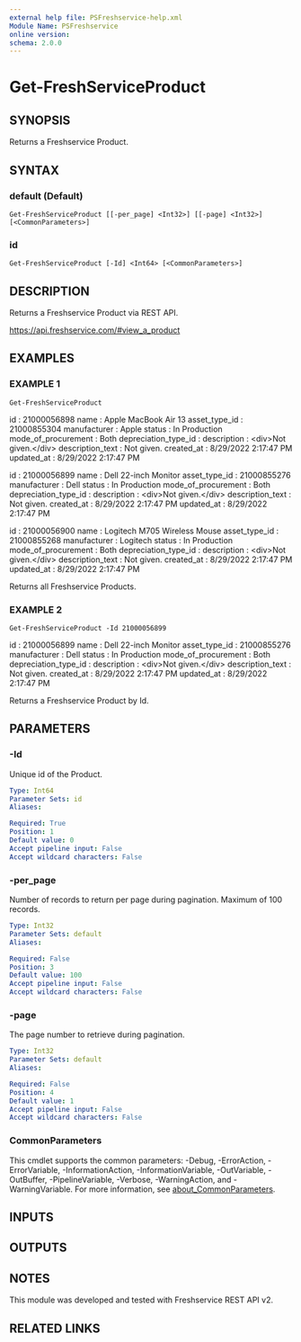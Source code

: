 ```yaml
---
external help file: PSFreshservice-help.xml
Module Name: PSFreshservice
online version:
schema: 2.0.0
---
```


# Get-FreshServiceProduct

## SYNOPSIS
Returns a Freshservice Product.

## SYNTAX

### default (Default)
```
Get-FreshServiceProduct [[-per_page] <Int32>] [[-page] <Int32>] [<CommonParameters>]
```

### id
```
Get-FreshServiceProduct [-Id] <Int64> [<CommonParameters>]
```

## DESCRIPTION
Returns a Freshservice Product via REST API.

https://api.freshservice.com/#view_a_product

## EXAMPLES

### EXAMPLE 1
```
Get-FreshServiceProduct
```

id                   : 21000056898
name                 : Apple MacBook Air 13
asset_type_id        : 21000855304
manufacturer         : Apple
status               : In Production
mode_of_procurement  : Both
depreciation_type_id :
description          : \<div\>Not given.\</div\>
description_text     : Not given.
created_at           : 8/29/2022 2:17:47 PM
updated_at           : 8/29/2022 2:17:47 PM

id                   : 21000056899
name                 : Dell 22-inch Monitor
asset_type_id        : 21000855276
manufacturer         : Dell
status               : In Production
mode_of_procurement  : Both
depreciation_type_id :
description          : \<div\>Not given.\</div\>
description_text     : Not given.
created_at           : 8/29/2022 2:17:47 PM
updated_at           : 8/29/2022 2:17:47 PM

id                   : 21000056900
name                 : Logitech M705 Wireless Mouse
asset_type_id        : 21000855268
manufacturer         : Logitech
status               : In Production
mode_of_procurement  : Both
depreciation_type_id :
description          : \<div\>Not given.\</div\>
description_text     : Not given.
created_at           : 8/29/2022 2:17:47 PM
updated_at           : 8/29/2022 2:17:47 PM

Returns all Freshservice Products.

### EXAMPLE 2
```
Get-FreshServiceProduct -Id 21000056899
```

id                   : 21000056899
name                 : Dell 22-inch Monitor
asset_type_id        : 21000855276
manufacturer         : Dell
status               : In Production
mode_of_procurement  : Both
depreciation_type_id :
description          : \<div\>Not given.\</div\>
description_text     : Not given.
created_at           : 8/29/2022 2:17:47 PM
updated_at           : 8/29/2022 2:17:47 PM

Returns a Freshservice Product by Id.

## PARAMETERS

### -Id
Unique id of the Product.

```yaml
Type: Int64
Parameter Sets: id
Aliases:

Required: True
Position: 1
Default value: 0
Accept pipeline input: False
Accept wildcard characters: False
```

### -per_page
Number of records to return per page during pagination. 
Maximum of 100 records.

```yaml
Type: Int32
Parameter Sets: default
Aliases:

Required: False
Position: 3
Default value: 100
Accept pipeline input: False
Accept wildcard characters: False
```

### -page
The page number to retrieve during pagination.

```yaml
Type: Int32
Parameter Sets: default
Aliases:

Required: False
Position: 4
Default value: 1
Accept pipeline input: False
Accept wildcard characters: False
```

### CommonParameters
This cmdlet supports the common parameters: -Debug, -ErrorAction, -ErrorVariable, -InformationAction, -InformationVariable, -OutVariable, -OutBuffer, -PipelineVariable, -Verbose, -WarningAction, and -WarningVariable. For more information, see [about_CommonParameters](http://go.microsoft.com/fwlink/?LinkID=113216).

## INPUTS

## OUTPUTS

## NOTES
This module was developed and tested with Freshservice REST API v2.

## RELATED LINKS
